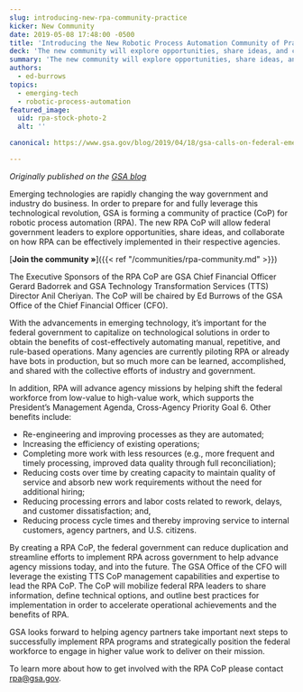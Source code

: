 ```yaml
---
slug: introducing-new-rpa-community-practice
kicker: New Community
date: 2019-05-08 17:48:00 -0500
title: 'Introducing the New Robotic Process Automation Community of Practice'
deck: 'The new community will explore opportunities, share ideas, and collaborate on how RPA can be effectively implemented in federal agencies&#46;'
summary: 'The new community will explore opportunities, share ideas, and collaborate on how RPA can be effectively implemented in federal agencies&#46;'
authors:
  - ed-burrows
topics:
  - emerging-tech
  - robotic-process-automation
featured_image:
  uid: rpa-stock-photo-2
  alt: ''

canonical: https://www.gsa.gov/blog/2019/04/18/gsa-calls-on-federal-emerging-tech-leaders-to-form-rpa-community-of-practice

---
```


_Originally published on the [GSA blog](https://www.gsa.gov/blog/2019/04/18/gsa-calls-on-federal-emerging-tech-leaders-to-form-rpa-community-of-practice)_

Emerging technologies are rapidly changing the way government and industry do business. In order to prepare for and fully leverage this technological revolution, GSA is forming a community of practice (CoP) for robotic process automation (RPA). The new RPA CoP will allow federal government leaders to explore opportunities, share ideas, and collaborate on how RPA can be effectively implemented in their respective agencies.

[**Join the community »**]({{< ref "/communities/rpa-community.md" >}})

The Executive Sponsors of the RPA CoP are GSA Chief Financial Officer Gerard Badorrek and GSA Technology Transformation Services (TTS) Director Anil Cheriyan. The CoP will be chaired by Ed Burrows of the GSA Office of the Chief Financial Officer (CFO).

With the advancements in emerging technology, it’s important for the federal government to capitalize on technological solutions in order to obtain the benefits of cost-effectively automating manual, repetitive, and rule-based operations. Many agencies are currently piloting RPA or already have bots in production, but so much more can be learned, accomplished, and shared  with the collective efforts of industry and government.

In addition, RPA will advance agency missions by helping shift the federal workforce from low-value to high-value work, which supports the President’s Management Agenda, Cross-Agency Priority Goal 6. Other benefits include:

- Re-engineering and improving processes as they are automated;
- Increasing the efficiency of existing operations;
- Completing more work with less resources (e.g., more frequent and timely processing, improved data quality through full reconciliation);
- Reducing costs over time by creating capacity to maintain quality of service and absorb new work requirements without the need for additional hiring;
- Reducing processing errors and labor costs related to rework, delays, and customer dissatisfaction; and,
- Reducing process cycle times and thereby improving service to internal customers, agency partners, and U.S. citizens.

By creating a RPA CoP, the federal government can reduce duplication and streamline efforts to implement RPA across government to help advance agency missions today, and into the future. The GSA Office of the CFO will leverage the existing TTS CoP management capabilities and expertise to lead the RPA CoP.  The CoP will mobilize federal RPA leaders to share information, define technical options, and outline best practices for implementation in order to accelerate operational achievements and the benefits of RPA.

GSA looks forward to helping agency partners take important next steps to successfully implement RPA programs and strategically position the federal workforce to engage in higher value work to deliver on their mission.

To learn more about how to get involved with the RPA CoP please contact [rpa@gsa.gov](mailto:rpa@gsa.gov).
